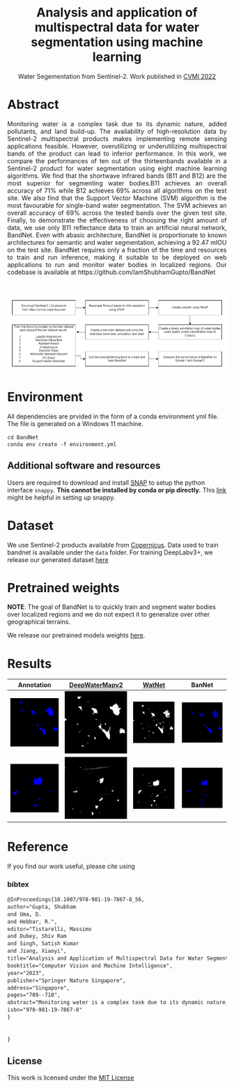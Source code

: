 <!-- # WSSL-Weighted-Self-Supervised-Learning-for-Image-Inpainting -->
<br />
<p align="center">

  <h1 align="center">Analysis and application of multispectral data for water segmentation using machine learning</h1>
  
  <p align="center">
    Water Segementation from Sentinel-2. Work published in <a href="https://link.springer.com/book/9789811978685">CVMI 2022</a>
    <br />
  </p>
</p>

# Abstract
<p align="justify">
    Monitoring water is a complex task due to its dynamic nature, added pollutants, and land build-up. The availability of high-resolution data by Sentinel-2 multispectral products makes implementing remote sensing applications feasible. However, overutilizing or underutilizing multispectral bands of the product can lead to inferior performance. In this work, we compare the performances of ten out of the thirteenbands available in a Sentinel-2 product for water segmentation using eight machine learning algorithms. We find that the shortwave infrared bands (B11 and B12) are the most superior for segmenting water bodies.B11 achieves an overall accuracy of 71% while B12 achieves 69% across all algorithms on the test site. We also find that the Support Vector Machine (SVM) algorithm is the most favourable for single-band water segmentation. The SVM achieves an overall accuracy of 69% across the tested bands over the given test site. Finally, to demonstrate the effectiveness of choosing the right amount of data, we use only B11 reflectance data to train an artificial neural network, BandNet. Even with abasic architecture, BandNet is proportionate to known architectures for semantic and water segmentation, achieving a 92.47 mIOU on the test site. BandNet requires only a fraction of the time and resources to train and run inference, making it suitable to be deployed on web applications to run and monitor water bodies in localized regions. Our codebase is available at https://github.com/IamShubhamGupto/BandNet
    <br />
</p>

<br>
<p align="center">
    <img src="./assets/reflectance-workflow.drawio.png" alt="workflow"> 
</p>

# Environment 
All dependencies are prvided in the form of a conda environment yml file. The file is generated on a Windows 11 machine.
```
cd BandNet
conda env create -f environment.yml

```
## Additional software and resources
Users are required to download and install [SNAP](https://step.esa.int/main/download/snap-download/) to setup the python interface ```snappy```. <b>This cannot be installed by conda or pip directly.</b> This [link](https://senbox.atlassian.net/wiki/spaces/SNAP/pages/50855941/Configure+Python+to+use+the+SNAP-Python+snappy+interface) might be helpful in setting up snappy.
# Dataset
We use Sentinel-2 products available from [Copernicus](https://scihub.copernicus.eu/dhus/#/home). Data used to train bandnet is available under the `data` folder. For training DeepLabv3+, we release our generated dataset [here](https://drive.google.com/drive/folders/124Z0PhPc5ewjNr2rwXs04FRWaQ_668X5?usp=sharing)

# Pretrained weights
**NOTE**: The goal of BandNet is to quickly train and segment water bodies over localized regions and we do not expect it to generalize over other geographical terrains.

We release our pretrained models weights [here](https://drive.google.com/drive/folders/124Z0PhPc5ewjNr2rwXs04FRWaQ_668X5?usp=sharing). 


# Results
| <b> Annotation </b>    | <b> [DeepWaterMapv2](https://github.com/isikdogan/deepwatermap) </b>| <b> [WatNet](https://github.com/xinluo2018/WatNet) </b>|<b> BanNet </b>|
| ------------- | -------------| -------------| -------------|
| <img src="./assets/a1.png" alt="annotation 1"> | <img src="./assets/dwm1.png" alt="deepwatermap 1">| <img src="./assets/wn1.png" alt="watnet 1">| <img src="./assets/bn1.png" alt="bandnet 1" width="195">|
| <img src="./assets/a2.png" alt="annotation 2"> | <img src="./assets/dwm2.png" alt="deepwatermap 2">| <img src="./assets/wn2.png" alt="watnet 2">| <img src="./assets/bn2.png" alt="bandnet 2" width="195">|
# Reference
If you find our work useful, please cite using
### bibtex
```latex
@InProceedings{10.1007/978-981-19-7867-8_56,
author="Gupta, Shubham
and Uma, D.
and Hebbar, R.",
editor="Tistarelli, Massimo
and Dubey, Shiv Ram
and Singh, Satish Kumar
and Jiang, Xiaoyi",
title="Analysis and Application of Multispectral Data for Water Segmentation Using Machine Learning",
booktitle="Computer Vision and Machine Intelligence",
year="2023",
publisher="Springer Nature Singapore",
address="Singapore",
pages="709--718",
abstract="Monitoring water is a complex task due to its dynamic nature, added pollutants, and land build-up. The availability of high-resolution data by Sentinel-2 multispectral products makes implementing remote sensing applications feasible. However, overutilizing or underutilizing multispectral bands of the product can lead to inferior performance. In this work, we compare the performances of ten out of the thirteen bands available in a Sentinel-2 product for water segmentation using eight machine learning algorithms. We find that the shortwave-infrared bands (B11 and B12) are the most superior for segmenting water bodies. B11 achieves an overall accuracy of {\$}{\$}71{\backslash}{\%}{\$}{\$}71{\%}while B12 achieves {\$}{\$}69{\backslash}{\%}{\$}{\$}69{\%}across all algorithms on the test site. We also find that the Support Vector Machine (SVM) algorithm is the most favorable for single-band water segmentation. The SVM achieves an overall accuracy of {\$}{\$}69{\backslash}{\%}{\$}{\$}69{\%}across the tested bands over the given test site. Finally, to demonstrate the effectiveness of choosing the right amount of data, we use only B11 reflectance data to train an artificial neural network, BandNet. Even with a basic architecture, BandNet is proportionate to known architectures for semantic and water segmentation, achieving a 92.47 mIOU on the test site. BandNet requires only a fraction of the time and resources to train and run inference, making it suitable to be deployed on web applications to run and monitor water bodies in localized regions. Our codebase is available at https://github.com/IamShubhamGupto/BandNet.",
isbn="978-981-19-7867-8"
}


}

```

## License
This work is licensed under the [MIT License](./LICENSE)
